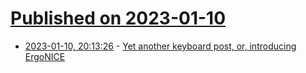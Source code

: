 # [Published on 2023-01-10](index.md)

* [2023-01-10, 20:13:26](https://lobste.rs/s/qi9z5m/yet_another_keyboard_post_introducing) - [Yet another keyboard post, or, introducing ErgoNICE](https://val.packett.cool/blog/ergonice/)

